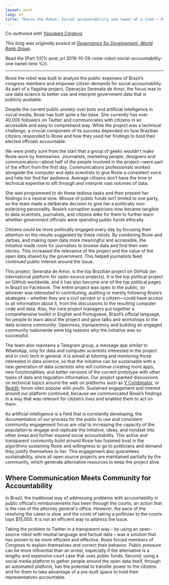 ```yaml
---
layout: post
lang: en
title: "Rosie the Robot: Social accountability one tweet at a time – Part 2"
---
```


_Co-authored with [Yasodara Córdova](http://yaso.is/)_.

_This blog was originally posted at [Governance for Development, World Bank Group](https://blogs.worldbank.org/governance/rosie-robot-social-accountability-one-tweet-time-part-2)._

Read the [Part 1]({% post_url 2019-10-29-rosie-robot-social-accountability-one-tweet-time %}).

---

Rosie the robot was built to analyze the public expenses of Brazil’s congress members and empower citizen demands for social accountability.  As part of a flagship project, Operação Serenata de Amor, the focus was to use data science to better use and interpret government data that is publicly available. 

Despite the current public anxiety over bots and artificial intelligence in social media, Rosie has built quite a fan base. She currently has over 40,000 followers on Twitter and communicates with citizens in an accessible and easy to comprehend way. While the project was a technical challenge, a crucial component of its success depended on how Brazilian citizens responded to Rosie and how they used her findings to hold their elected officials accountable.

We were pretty sure from the start that a group of geeks wouldn’t make Rosie work by themselves. Journalists, marketing people, designers and communicators—about half of the people involved in the project—were part of the effort from the first day. Communications professionals worked alongside the computer and data scientists to give Rosie a consistent voice and help her find her audience. Average citizens don’t have the time or technical expertise to sift through and interpret vast volumes of data.

She was programmed to do these tedious tasks and then present her findings in a neutral tone. Misuse of public funds isn’t limited to one party, so the team made a deliberate decision to give her a politically non-polarizing personality. Rosie’s corruption suspicions now became tangible to data scientists, journalists, and citizens alike for them to further learn whether government officials were spending public funds ethically. 

Citizens could be more politically engaged every day by focusing their attention on the results suggested by these robots. By combining Rosie and Jarbas, and making open data more meaningful and accessible, the initiative made room for journalists to browse data and find their own stories. This increased the relevance of the project and the value of the open data shared by the government. This helped journalists feed continued public interest around the issue. 

This project, Serenata de Amor, is the top Brazilian project on GitHub (an international platform for open-source projects). It is the top political project on GitHub worldwide, and it has also become one of the top political pages in Brazil on Facebook. The entire project was open to the public, so whoever was interested in contributing, auditing or merely following Rosie’s strategies – whether they are a civil servant or a citizen—could have access to all information about it, from the discussions to the resulting computer code and data. Also, the core project managers put together a comprehensive toolkit in English and Portuguese, Brazil’s official language, for people to learn about the project and gave talks and workshops to the data science community. Openness, transparency and building an engaged community nationwide were big reasons why the initiative was so successful.

The team also maintains a Telegram group, a message app similar to WhatsApp, only for data and computer scientists interested in the project and in civic tech in general. It is aimed at tutoring and mentoring those interested in data science, so that the initiative can be sustainable with a new generation of data scientists who will continue creating more apps, new functionalities, and better versions of the current prototype with other types of data and regulation information. Our project sparked discussions on technical topics around the web on platforms such as [Y Combinator](https://news.ycombinator.com/item?id=16528512), or [Reddit](https://www.reddit.com/r/brasil/comments/6p0g0e/precisamos_falar_sobre_o_projeto_serenata_de_amor/), forum sites popular with youth. Sustained engagement and interest around our platform continued, because we communicated Rosie’s findings in a way that was relevant for citizen’s lives and enabled them to act on them.

As artificial intelligence is a field that is constantly developing, the documentation of our process for the public to use and consistent community engagement focus are vital to increasing the capacity of the population to engage and replicate the initiative, ideas, and mindset into other areas and further expand social accountability. This active and transparent community build around Rosie has fostered trust in the algorithms sustaining Rosie and willingness to go to politicians and demand they justify themselves to her. This engagement also guarantees sustainability, since all open source projects are maintained partially by the community, which generate alternative resources to keep the project alive.

## Where Communication Meets Community for Accountability

In Brazil, the traditional way of addressing problems with accountability in public official’s reimbursements has been through the courts, an action that is the role of the attorney general's office. However, the pace of the resolving the cases is slow, and the costs of taking a politician to the courts tops $15,000. It is not an efficient way to address the issue. 

Taking the problem to Twitter in a transparent way – by using an open-source robot with neutral language and factual data – was a solution that has proven to be more efficient and effective. Rosie forced members of Congress to explain themselves and correct their behavior. Public pressure can be more influential than an arrest, especially if the alternative is a lengthy and expensive court case that uses public funds. Second, using a social media platform to gather people around the open data itself, through an automated platform, has the potential to transfer power to the citizens  and for them to take advantage of a pre-built space to hold their representatives accountable. 